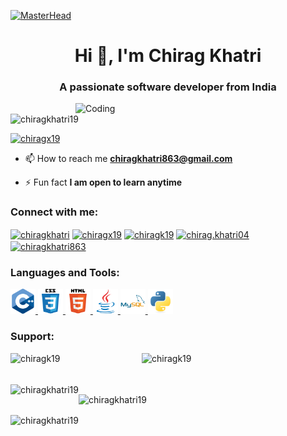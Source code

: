 [![MasterHead](https://www.canva.com/design/DAFMYY49F2I/zHXNeW8BvPphkzREHg_dSw/edit?utm_content=DAFMYY49F2I&utm_campaign=designshare&utm_medium=link2&utm_source=sharebutton)](https://chiragkhatri19.io)
<h1 align="center">Hi 👋, I'm Chirag Khatri</h1>
<h3 align="center">A passionate software developer from India</h3>
<img align="right" alt="Coding" width="400" src="https://camo.githubusercontent.com/cae12fddd9d6982901d82580bdf321d81fb299141098ca1c2d4891870827bf17/68747470733a2f2f6d69726f2e6d656469756d2e636f6d2f6d61782f313336302f302a37513379765349765f7430696f4a2d5a2e676966">

<p align="left"> <img src="https://komarev.com/ghpvc/?username=chiragkhatri19&label=Profile%20views&color=0e75b6&style=flat" alt="chiragkhatri19" /> </p>



<p align="left"> <a href="https://twitter.com/chiragx19" target="blank"><img src="https://img.shields.io/twitter/follow/chiragx19?logo=twitter&style=for-the-badge" alt="chiragx19" /></a> </p>

- 📫 How to reach me **chiragkhatri863@gmail.com**

- ⚡ Fun fact **I am open to learn anytime**

<h3 align="left">Connect with me:</h3>
<p align="left">
<a href="https://dev.to/chiragkhatri" target="blank"><img align="center" src="https://raw.githubusercontent.com/rahuldkjain/github-profile-readme-generator/master/src/images/icons/Social/devto.svg" alt="chiragkhatri" height="30" width="40" /></a>
<a href="https://twitter.com/chiragx19" target="blank"><img align="center" src="https://raw.githubusercontent.com/rahuldkjain/github-profile-readme-generator/master/src/images/icons/Social/twitter.svg" alt="chiragx19" height="30" width="40" /></a>
<a href="https://linkedin.com/in/chiragk19" target="blank"><img align="center" src="https://raw.githubusercontent.com/rahuldkjain/github-profile-readme-generator/master/src/images/icons/Social/linked-in-alt.svg" alt="chiragk19" height="30" width="40" /></a>
<a href="https://instagram.com/chirag.khatri04" target="blank"><img align="center" src="https://raw.githubusercontent.com/rahuldkjain/github-profile-readme-generator/master/src/images/icons/Social/instagram.svg" alt="chirag.khatri04" height="30" width="40" /></a>
<a href="https://www.leetcode.com/chiragkhatri863" target="blank"><img align="center" src="https://raw.githubusercontent.com/rahuldkjain/github-profile-readme-generator/master/src/images/icons/Social/leet-code.svg" alt="chiragkhatri863" height="30" width="40" /></a>
</p>

<h3 align="left">Languages and Tools:</h3>
<p align="left"> <a href="https://www.w3schools.com/cpp/" target="_blank" rel="noreferrer"> <img src="https://raw.githubusercontent.com/devicons/devicon/master/icons/cplusplus/cplusplus-original.svg" alt="cplusplus" width="40" height="40"/> </a> <a href="https://www.w3schools.com/css/" target="_blank" rel="noreferrer"> <img src="https://raw.githubusercontent.com/devicons/devicon/master/icons/css3/css3-original-wordmark.svg" alt="css3" width="40" height="40"/> </a> <a href="https://www.w3.org/html/" target="_blank" rel="noreferrer"> <img src="https://raw.githubusercontent.com/devicons/devicon/master/icons/html5/html5-original-wordmark.svg" alt="html5" width="40" height="40"/> </a> <a href="https://www.java.com" target="_blank" rel="noreferrer"> <img src="https://raw.githubusercontent.com/devicons/devicon/master/icons/java/java-original.svg" alt="java" width="40" height="40"/> </a> <a href="https://www.mysql.com/" target="_blank" rel="noreferrer"> <img src="https://raw.githubusercontent.com/devicons/devicon/master/icons/mysql/mysql-original-wordmark.svg" alt="mysql" width="40" height="40"/> </a> <a href="https://www.python.org" target="_blank" rel="noreferrer"> <img src="https://raw.githubusercontent.com/devicons/devicon/master/icons/python/python-original.svg" alt="python" width="40" height="40"/> </a> </p>

<h3 align="left">Support:</h3>
<p><a href="https://www.buymeacoffee.com/chiragk19"> <img align="left" src="https://cdn.buymeacoffee.com/buttons/v2/default-yellow.png" height="50" width="210" alt="chiragk19" /></a><a href="https://ko-fi.com/chiragk19"> <img align="left" src="https://cdn.ko-fi.com/cdn/kofi3.png?v=3" height="50" width="210" alt="chiragk19" /></a></p><br><br>

<p><img align="left" src="https://github-readme-stats.vercel.app/api/top-langs?username=chiragkhatri19&show_icons=true&locale=en&layout=compact" alt="chiragkhatri19" /></p>

<p>&nbsp;<img align="center" src="https://github-readme-stats.vercel.app/api?username=chiragkhatri19&show_icons=true&locale=en" alt="chiragkhatri19" /></p>

<p><img align="center" src="https://github-readme-streak-stats.herokuapp.com/?user=chiragkhatri19&" alt="chiragkhatri19" /></p>

